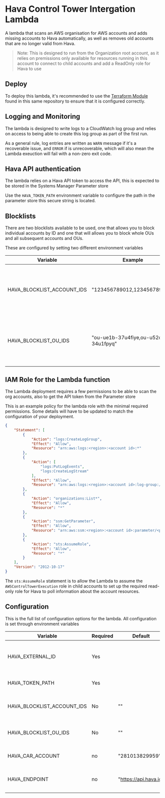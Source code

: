 # Hava Control Tower Intergation Lambda

A lambda that scans an AWS organisation for AWS accounts and adds missing accounts to Hava automatically, as well as removes old accounts that are no longer valid from Hava. 

> Note: This is designed to run from the Organization root account, as it relies on premissions only available for resources running in this account to connect to child accounts and add a ReadOnly role for Hava to use

## Deploy

To deploy this lambda, it's recommended to use the [Terraform Module](../terraform/README.md) found in this same repository to ensure that it is configured correctly.

## Logging and Monitoring

The lambda is designed to write logs to a CloudWatch log group and relies on access to being able to create this log group as part of the first run. 

As a general rule, log entries are written as `WARN` message if it's a recoverable issue, and `ERROR` if is unrecoverable, which will also mean the Lambda exeuction will fail with a non-zero exit code.

## Hava API authentication

The lambda relies on a Hava API token to access the API, this is expected to be stored in the Systems Manager Parameter store

Use the `HAVA_TOKEN_PATH` environment variable to configure the path in the parameter store this secure string is located.

## Blocklists

There are two blocklists available to be used, one that allows you to block individual accounts by ID and one that will allows you to block whole OUs and all subsequent accounts and OUs.

These are configured by setting two different environment variables

|Variable|Example|Description|
|-|-|-|
|HAVA_BLOCKLIST_ACCOUNT_IDS|"123456789012,123456789013"|A comma delimited list of AWS Account IDs to be blocked from being added to Hava|
|HAVA_BLOCKLIST_OU_IDS|"ou-ue1b-37u4fiye,ou-u52c-34u1fpyq"|A comma delimeited list of AWS Organisational Unit IDs to be blocked from being added to Hava|

## IAM Role for the Lambda function

The Lambda deployment requires a few permissions to be able to scan the org accounts, also to get the API token from the Parameter store

This is an example policy for the lambda role with the minimal required permissions. Some details will have to be updated to match the configuration of your deployment.

```json
{
    "Statement": [
        {
            "Action": "logs:CreateLogGroup",
            "Effect": "Allow",
            "Resource": "arn:aws:logs:<region>:<account id>:*"
        },
        {
            "Action": [
                "logs:PutLogEvents",
                "logs:CreateLogStream"
            ],
            "Effect": "Allow",
            "Resource": "arn:aws:logs:<region>:<account id>:log-group:/aws/lambda/<lambda function name>:*"
        },
        {
            "Action": "organizations:List*",
            "Effect": "Allow",
            "Resource": "*"
        },
        {
            "Action": "ssm:GetParameter",
            "Effect": "Allow",
            "Resource": "arn:aws:ssm:<region>:<account id>:parameter/<parameter store path>"
        },
        {
            "Action": "sts:AssumeRole",
            "Effect": "Allow",
            "Resource": "*"
        }
    ],
    "Version": "2012-10-17"
}
```

The `sts:AssumeRole` statement is to allow the Lambda to assume the `AWSControlTowerExecution` role in child accounts to set up the required read-only role for Hava to poll information about the account resources.

## Configuration

This is the full list of configuration options for the lambda. All configuration is set through environment variables

|Variable|Required|Default|Description|
|-|-|-|-|
|HAVA_EXTERNAL_ID|Yes||The external ID for yout Hava account. Get this through the UI. It's unique for your Hava account and doesn't change. Example: 0934086b5ab9970105378261249aebd9|
|HAVA_TOKEN_PATH|Yes||The path to the Hava API token in the Systems Manaer Parameter Store. Example: /hava-integration/token|
|HAVA_BLOCKLIST_ACCOUNT_IDS|No|""|A comma delimited list of AWS Account IDs to be blocked from being added to Hava. Example: "123456789012,123456789013"|
|HAVA_BLOCKLIST_OU_IDS|No|""|A comma delimeited list of AWS Organisational Unit IDs to be blocked from being added to Hava. Example: "ou-ue1b-37u4fiye,ou-u52c-34u1fpyq"|
|HAVA_CAR_ACCOUNT|no|"281013829959"|This is used to configure the account used as the base for the CAR role for those that run a self-hosted version of Hava|
|HAVA_ENDPOINT|no|"https://api.hava.io"|This is used to configure the integration to run against a different Hava instance than the SaaS platform for those that run a self-hosted version of Hava|